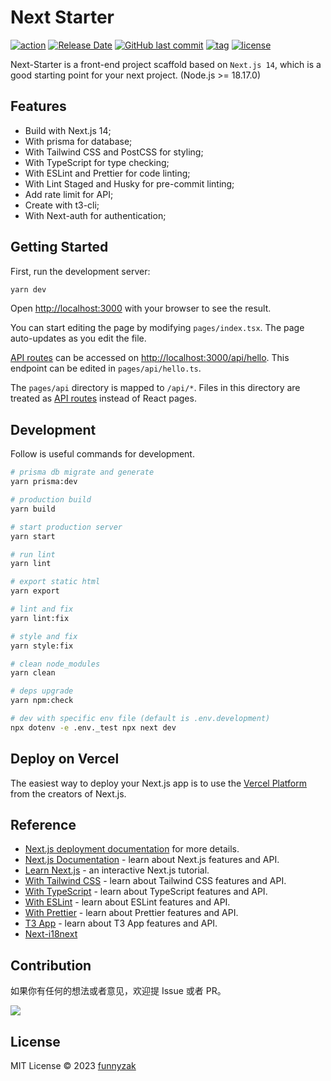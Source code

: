 # Next Starter

[![action][ci-image]][ci-url] [![Release Date][rle-image]][rle-url] [![GitHub last commit][last-commit-image]][repository-url] [![tag][tag-image]][rle-url] [![license][license-image]][repository-url]

[ci-image]: https://github.com/funnyzak/next-starter/actions/workflows/test.yml/badge.svg
[ci-url]: https://github.com/funnyzak/next-starter/actions
[license-image]: https://img.shields.io/github/license/funnyzak/next-starter.svg?style=flat-square
[repository-url]: https://github.com/funnyzak/next-starter
[repo-size-image]: https://img.shields.io/github/repo-size/funnyzak/next-starter
[commit-activity-image]: https://img.shields.io/github/commit-activity/m/funnyzak/next-starter?style=flat-square
[last-commit-image]: https://img.shields.io/github/last-commit/funnyzak/next-starter?style=flat-square&lable=commit
[rle-image]: https://img.shields.io/github/release-date/funnyzak/next-starter.svg?label=release
[rle-url]: https://github.com/funnyzak/next-starter/releases/latest
[sg-url]: https://sourcegraph.com/github.com/funnyzak/next-starter
[sg-image]: https://img.shields.io/badge/view%20on-Sourcegraph-brightgreen.svg?style=flat-square
[tag-image]: https://img.shields.io/github/tag/funnyzak/next-starter.svg

Next-Starter is a front-end project scaffold based on `Next.js 14`, which is a good starting point for your next project. (Node.js >= 18.17.0)

## Features

- Build with Next.js 14;
- With prisma for database;
- With Tailwind CSS and PostCSS for styling;
- With TypeScript for type checking;
- With ESLint and Prettier for code linting;
- With Lint Staged and Husky for pre-commit linting;
- Add rate limit for API;
- Create with t3-cli;
- With Next-auth for authentication;

## Getting Started

First, run the development server:

```bash
yarn dev
```

Open [http://localhost:3000](http://localhost:3000) with your browser to see the result.

You can start editing the page by modifying `pages/index.tsx`. The page auto-updates as you edit the file.

[API routes](https://nextjs.org/docs/api-routes/introduction) can be accessed on [http://localhost:3000/api/hello](http://localhost:3000/api/hello). This endpoint can be edited in `pages/api/hello.ts`.

The `pages/api` directory is mapped to `/api/*`. Files in this directory are treated as [API routes](https://nextjs.org/docs/api-routes/introduction) instead of React pages.

## Development

Follow is useful commands for development.

```bash
# prisma db migrate and generate
yarn prisma:dev

# production build
yarn build

# start production server
yarn start

# run lint
yarn lint

# export static html
yarn export

# lint and fix
yarn lint:fix

# style and fix
yarn style:fix

# clean node_modules
yarn clean

# deps upgrade
yarn npm:check

# dev with specific env file (default is .env.development)
npx dotenv -e .env._test npx next dev

```

## Deploy on Vercel

The easiest way to deploy your Next.js app is to use the [Vercel Platform](https://vercel.com/new?utm_medium=default-template&filter=next.js&utm_source=create-next-app&utm_campaign=create-next-app-readme) from the creators of Next.js.

## Reference

- [Next.js deployment documentation](https://nextjs.org/docs/deployment) for more details.
- [Next.js Documentation](https://nextjs.org/docs) - learn about Next.js features and API.
- [Learn Next.js](https://nextjs.org/learn) - an interactive Next.js tutorial.
- [With Tailwind CSS](https://tailwindcss.com/docs/installation) - learn about Tailwind CSS features and API.
- [With TypeScript](https://www.typescriptlang.org/docs/) - learn about TypeScript features and API.
- [With ESLint](https://eslint.org/docs/user-guide/getting-started) - learn about ESLint features and API.
- [With Prettier](https://prettier.io/docs/en/index.html) - learn about Prettier features and API.
- [T3 App](https://create.t3.gg/en/usage/trpc) - learn about T3 App features and API.
- [Next-i18next](https://github.com/i18next/next-i18next)

## Contribution

如果你有任何的想法或者意见，欢迎提 Issue 或者 PR。

<a href="https://github.com/funnyzak/next-starter/graphs/contributors">
  <img src="https://contrib.rocks/image?repo=funnyzak/next-starter" />
</a>

## License

MIT License © 2023 [funnyzak](https://github.com/funnyzak)
